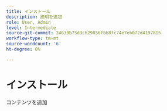 ```yaml
---
title: インストール
description: 説明を追加
role: User, Admin
level: Intermediate
source-git-commit: 24639b75d3c629856fbb8fc74e7eb072d4197815
workflow-type: tm+mt
source-wordcount: '6'
ht-degree: 0%

---
```


# インストール

コンテンツを追加
